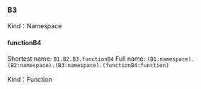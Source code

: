 
### B3


Kind：Namespace


#### functionB4


Shortest name: `B1.B2.B3.functionB4` Full name: `(B1:namespace).(B2:namespace).(B3:namespace).(functionB4:function)`


Kind：Function
